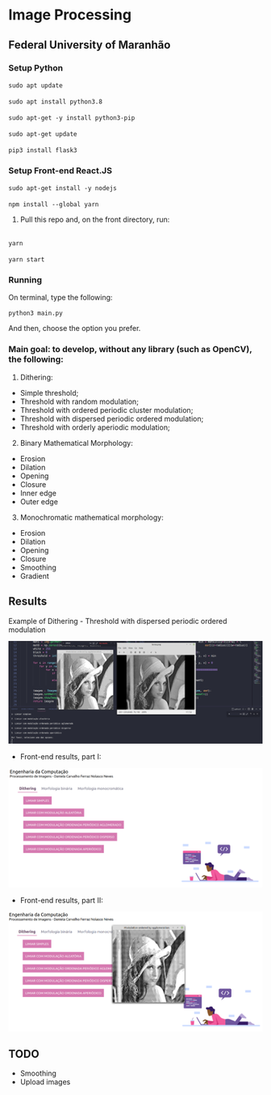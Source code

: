 # Image Processing

## Federal University of Maranhão

### Setup Python

```
sudo apt update

sudo apt install python3.8

sudo apt-get -y install python3-pip

sudo apt-get update

pip3 install flask3
```

### Setup Front-end React.JS

```
sudo apt-get install -y nodejs

npm install --global yarn

```

1. Pull this repo and, on the front directory, run:
```

yarn

yarn start

```

### Running

On terminal, type the following:

```
python3 main.py
```

And then, choose the option you prefer.



### Main goal: to develop, without any library (such as OpenCV), the following:

1. Dithering:
  - Simple threshold;
  - Threshold with random modulation;
  - Threshold with ordered periodic cluster modulation;
  - Threshold with dispersed periodic ordered modulation;
  - Threshold with orderly aperiodic modulation;
  
2. Binary Mathematical Morphology:
  - Erosion
  - Dilation
  - Opening
  - Closure
  - Inner edge
  - Outer edge 
  
3. Monochromatic mathematical morphology:
  - Erosion
  - Dilation
  - Opening
  - Closure
  - Smoothing
  - Gradient 
  
## Results

Example of Dithering - Threshold with dispersed periodic ordered modulation

![alt text](https://github.com/danielaczarref/ImageProcessing-MorphDithering/blob/master/back/img/result.png?raw=true)


- Front-end results, part I:

![alt text](https://github.com/danielaczarref/ImageProcessing-MorphDithering/blob/master/back/img/pic1.png?raw=true)


- Front-end results, part II:

![alt text](https://github.com/danielaczarref/ImageProcessing-MorphDithering/blob/master/back/img/pic2.png?raw=true)
  
## TODO

- Smoothing
- Upload images
